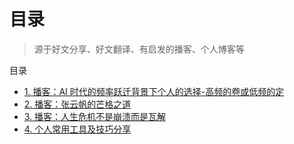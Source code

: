 
# 目录


>  源于好文分享、好文翻译、有启发的播客、个人博客等


目录
- [1. 播客：AI 时代的频率跃迁背景下个人的选择-高频的卷或低频的定](/post/55caa7de71a5500dbd3f8bde08edabe2.html)
- [2. 播客：张云帆的芒格之道](/post/9c95a83ff9d35e63a4fbf5bc63b09150.html)
- [3. 播客：人生危机不是崩溃而是瓦解](/post/0ce7df2311685137ae3cb14fd01f0977.html)
- [4. 个人常用工具及技巧分享](/post/2bb0ee2016255bc396603b6ef264ad2e.html)